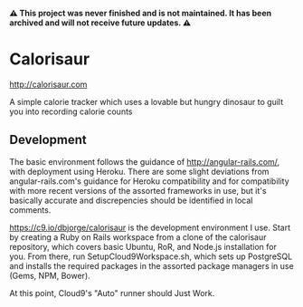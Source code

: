 **⚠️ This project was never finished and is not maintained. It has been archived and will not receive future updates. ⚠️**

Calorisaur
==========

http://calorisaur.com

A simple calorie tracker which uses a lovable but hungry dinosaur to guilt you into recording calorie counts

Development
-----------

The basic environment follows the guidance of http://angular-rails.com/, with deployment using Heroku. There
are some slight deviations from angular-rails.com's guidance for Heroku compatibility and for compatibility
with more recent versions of the assorted frameworks in use, but it's basically accurate and discrepencies
should be identified in local comments.

https://c9.io/dbjorge/calorisaur is the development environment I use. Start by creating a Ruby on Rails
workspace from a clone of the calorisaur repository, which covers basic Ubuntu, RoR, and Node.js installation
for you. From there, run SetupCloud9Workspace.sh, which sets up PostgreSQL and installs the required packages
in the assorted package managers in use (Gems, NPM, Bower).


At this point, Cloud9's "Auto" runner should Just Work.
